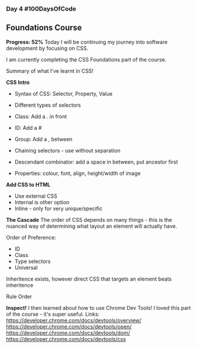 ### Day 4 #100DaysOfCode

## Foundations Course
**Progress: 52%**
Today I will be continuing my journey into software development by focusing on CSS. 

I am currently completing the CSS Foundations part of the course. 

Summary of what I've learnt in CSS!

**CSS Intro**
- Syntax of CSS: Selector, Property, Value
- Different types of selectors
- Class: Add a . in front
- ID: Add a #
- Group: Add a , between
- Chaining selectors - use without separation
- Descendant combinator: add a space in between, put ancestor first

- Properties: colour, font, align, height/width of image

**Add CSS to HTML**
- Use external CSS
- Internal is other option
- Inline - only for very unique/specific

**The Cascade**
The order of CSS depends on many things - this is the nuanced way of determining what
 layout an element will actually have. 

Order of Preference:
- ID
- Class
- Type selectors
- Universal

Inheritence exists, however direct CSS that targets an element beats inheritence

Rule Order

**Inspect!**
I then learned about how to use Chrome Dev Tools! I loved this part of the course - it's super useful.
Links:
https://developer.chrome.com/docs/devtools/overview/
https://developer.chrome.com/docs/devtools/open/
https://developer.chrome.com/docs/devtools/dom/
https://developer.chrome.com/docs/devtools/css

